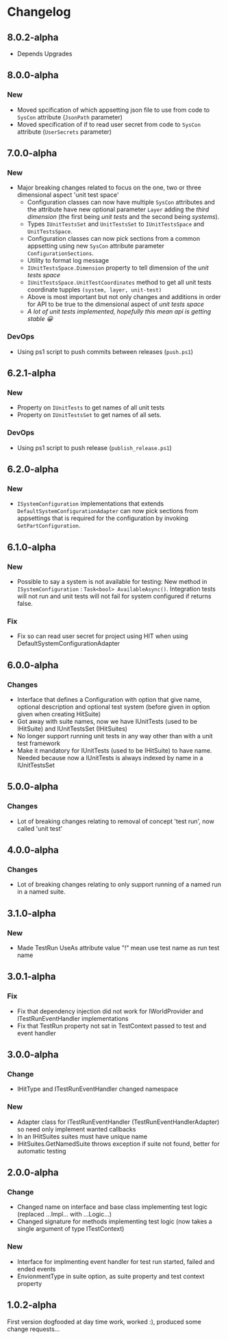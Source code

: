 
# Changelog

## 8.0.2-alpha

* Depends Upgrades

## 8.0.0-alpha

### New

* Moved spcification of which appsetting json file to use from code to `SysCon` attribute (`JsonPath` parameter)
* Moved specification of if to read user secret from code to `SysCon` attribute (`UserSecrets` parameter)

## 7.0.0-alpha

### New

* Major breaking changes related to focus on the one, two or three dimensional aspect 'unit test space'
  * Configuration classes can now have multiple `SysCon` attributes and the attribute have new optional parameter `Layer` adding the *third dimension* (the first being *unit tests* and the second being *systems*).
  * Types `IUnitTestsSet` and `UnitTestsSet` to `IUnitTestsSpace` and `UnitTestsSpace`.
  * Configuration classes can now pick sections from a common appsetting using new `SysCon` attribute parameter `ConfigurationSections`. 
  * Utility to format log message
  * `IUnitTestsSpace.Dimension` property to tell dimension of the *unit tests space*
  * `IUnitTestsSpace.UnitTestCoordinates` method to get all unit tests coordinate tupples `(system, layer, unit-test)` 
  * Above is most important but not only changes and additions in order for API to be true to the dimensional aspect of *unit tests space*
  * *A lot of unit tests implemented, hopefully this mean api is getting stable 😀*

### DevOps

* Using ps1 script to push commits between releases (`push.ps1`)

## 6.2.1-alpha

### New

* Property on `IUnitTests` to get names of all unit tests
* Property on `IUnitTestsSet` to get names of all sets.

### DevOps

* Using ps1 script to push release (`publish_release.ps1`)

## 6.2.0-alpha

### New

* `ISystemConfiguration` implementations that extends `DefaultSystemConfigurationAdapter` can now pick sections from appsettings that is required for the configuration by invoking `GetPartConfiguration`.

## 6.1.0-alpha

### New

* Possible to say a system is not available for testing: New method in `ISystemConfiguration` : `Task<bool> AvailableAsync()`. Integration tests will not run and unit tests will not fail for system configured if returns false.

### Fix

* Fix so can read user secret for project using HIT when using DefaultSystemConfigurationAdapter

## 6.0.0-alpha

### Changes

* Interface that defines a Configuration with option that give name, optional description and optional test system (before given in option given when creating HitSuite)
* Got away with suite names, now we have IUnitTests (used to be IHitSuite) and IUnitTestsSet (IHitSuites)
* No longer support running unit tests in any way other than with a unit test framework 
* Make it mandatory for IUnitTests (used to be IHitSuite) to have name. Needed because now a IUnitTests is always indexed by name in a IUnitTestsSet

## 5.0.0-alpha

### Changes

* Lot of breaking changes relating to removal of concept 'test run', now called 'unit test'

## 4.0.0-alpha

### Changes

* Lot of breaking changes relating to only support running of a named run in a named suite.

## 3.1.0-alpha

### New

* Made TestRun UseAs attribute value "!" mean use test name as run test name

## 3.0.1-alpha

### Fix

* Fix that dependency injection did not work for IWorldProvider and ITestRunEventHandler implementations
* Fix that TestRun property not sat in TestContext passed to test and event handler

## 3.0.0-alpha

### Change

* IHitType and ITestRunEventHandler changed namespace

### New

* Adapter class for ITestRunEventHandler (TestRunEventHandlerAdapter) so need only implement wanted callbacks
* In an IHitSuites suites must have unique name
* IHitSuites.GetNamedSuite throws exception if suite not found, better for automatic testing

## 2.0.0-alpha

### Change

* Changed name on interface and base class implementing test logic (replaced ...Impl... with ...Logic...)
* Changed signature for methods implementing test logic (now takes a single argument of type ITestContext)

### New
* Interface for implmenting event handler for test run started, failed and ended events
* EnvionmentType in suite option, as suite property and test context property

## 1.0.2-alpha

First version dogfooded at day time work, worked :), produced some change requests...
